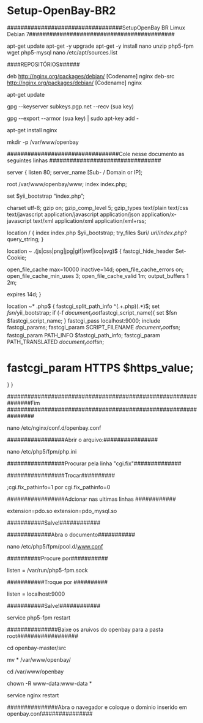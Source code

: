# Setup-OpenBay-BR2

##################################SetupOpenBay BR Limux Debian 7###########################################

apt-get update
apt-get -y upgrade
apt-get -y install nano unzip php5-fpm wget php5-mysql
nano /etc/apt/sources.list

####REPOSITÓRIOS######

deb http://nginx.org/packages/debian/ [Codename] nginx
deb-src http://nginx.org/packages/debian/ [Codename] nginx

apt-get update

gpg --keyserver subkeys.pgp.net --recv (sua key)

gpg --export --armor (sua key) | sudo apt-key add -  

apt-get install nginx

mkdir -p /var/www/openbay

#################################Cole nesse documento as seguintes linhas #################################

server {
listen 80;
server_name [Sub- / Domain or IP];

root /var/www/openbay/www;
index index.php;

set $yii_bootstrap “index.php”;

charset utf-8;
gzip on;
gzip_comp_level 5;
gzip_types text/plain text/css text/javascript application/javascript application/json application/x-javascript text/xml application/xml application/xml+rss;

location / {
index index.php $yii_bootstrap;
try_files $uri/ $uri /index.php?$query_string;
}

location ~ \.(js|css|png|jpg|gif|swf|ico|svg)$ {
fastcgi_hide_header Set-Cookie;

open_file_cache max=10000 inactive=14d;
open_file_cache_errors on;
open_file_cache_min_uses 3;
open_file_cache_valid 1m;
output_buffers 1 2m;

expires 14d;
}

location ~* \.php$ {
fastcgi_split_path_info ^(.+\.php)(.*)$;
set $fsn /$yii_bootstrap;
if (-f $document_root$fastcgi_script_name){
set $fsn $fastcgi_script_name;
}
fastcgi_pass localhost:9000;
include fastcgi_params;
fastcgi_param SCRIPT_FILENAME $document_root$fsn;
fastcgi_param PATH_INFO $fastcgi_path_info;
fastcgi_param PATH_TRANSLATED $document_root$fsn;
# fastcgi_param HTTPS $https_value;
}
}

###############################################################Fim ################################################################

nano /etc/nginx/conf.d/openbay.conf


#################Abrir o arquivo:################

nano /etc/php5/fpm/php.ini

#################Procurar pela linha "cgi.fix"##############


#################Trocar##########

;cgi.fix_pathinfo=1 por cgi.fix_pathinfo=0

#################Adcionar nas ultimas linhas ############

extension=pdo.so
extension=pdo_mysql.so

###########Salve!############

#############Abra o documento###########

nano /etc/php5/fpm/pool.d/www.conf

##########Procure por###########

listen = /var/run/php5-fpm.sock

###########Troque por ##########

listen = localhost:9000

###########Salve!############

service php5-fpm restart

###############Baixe os aruivos do openbay para a pasta root##################

cd openbay-master/src

mv * /var/www/openbay/

cd /var/www/openbay

chown -R www-data:www-data *

service nginx restart

###############Abra o navegador e coloque o dominio inserido em openbay.conf###############
